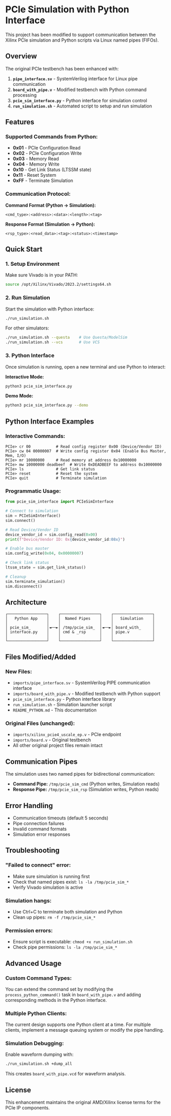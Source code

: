 # PCIe Simulation with Python Interface

This project has been modified to support communication between the Xilinx PCIe simulation and Python scripts via Linux named pipes (FIFOs).

## Overview

The original PCIe testbench has been enhanced with:

1. **`pipe_interface.sv`** - SystemVerilog interface for Linux pipe communication
2. **`board_with_pipe.v`** - Modified testbench with Python command processing
3. **`pcie_sim_interface.py`** - Python interface for simulation control
4. **`run_simulation.sh`** - Automated script to setup and run simulation

## Features

### Supported Commands from Python:

- **0x01** - PCIe Configuration Read
- **0x02** - PCIe Configuration Write  
- **0x03** - Memory Read
- **0x04** - Memory Write
- **0x10** - Get Link Status (LTSSM state)
- **0x11** - Reset System
- **0xFF** - Terminate Simulation

### Communication Protocol:

**Command Format (Python → Simulation):**
```
<cmd_type>:<address>:<data>:<length>:<tag>
```

**Response Format (Simulation → Python):**
```
<rsp_type>:<read_data>:<tag>:<status>:<timestamp>
```

## Quick Start

### 1. Setup Environment

Make sure Vivado is in your PATH:
```bash
source /opt/Xilinx/Vivado/2023.2/settings64.sh
```

### 2. Run Simulation

Start the simulation with Python interface:
```bash
./run_simulation.sh
```

For other simulators:
```bash
./run_simulation.sh --questa    # Use Questa/ModelSim
./run_simulation.sh --vcs       # Use VCS
```

### 3. Python Interface

Once simulation is running, open a new terminal and use Python to interact:

**Interactive Mode:**
```bash
python3 pcie_sim_interface.py
```

**Demo Mode:**
```bash
python3 pcie_sim_interface.py --demo
```

## Python Interface Examples

### Interactive Commands:

```
PCIe> cr 00           # Read config register 0x00 (Device/Vendor ID)
PCIe> cw 04 00000007  # Write config register 0x04 (Enable Bus Master, Mem, I/O)
PCIe> mr 10000000     # Read memory at address 0x10000000
PCIe> mw 10000000 deadbeef  # Write 0xDEADBEEF to address 0x10000000
PCIe> ls              # Get link status
PCIe> reset           # Reset the system
PCIe> quit            # Terminate simulation
```

### Programmatic Usage:

```python
from pcie_sim_interface import PCIeSimInterface

# Connect to simulation
sim = PCIeSimInterface()
sim.connect()

# Read Device/Vendor ID
device_vendor_id = sim.config_read(0x00)
print(f"Device/Vendor ID: 0x{device_vendor_id:08x}")

# Enable bus master
sim.config_write(0x04, 0x00000007)

# Check link status  
ltssm_state = sim.get_link_status()

# Cleanup
sim.terminate_simulation()
sim.disconnect()
```

## Architecture

```
┌─────────────────┐    ┌─────────────────┐    ┌─────────────────┐
│   Python App    │    │  Named Pipes    │    │   Simulation    │
│                 │    │                 │    │                 │
│ pcie_sim_       │◄──►│ /tmp/pcie_sim_  │◄──►│ board_with_     │
│ interface.py    │    │ cmd & _rsp      │    │ pipe.v          │
│                 │    │                 │    │                 │
└─────────────────┘    └─────────────────┘    └─────────────────┘
```

## Files Modified/Added

### New Files:
- `imports/pipe_interface.sv` - SystemVerilog PIPE communication interface
- `imports/board_with_pipe.v` - Modified testbench with Python support
- `pcie_sim_interface.py` - Python interface library
- `run_simulation.sh` - Simulation launcher script
- `README_PYTHON.md` - This documentation

### Original Files (unchanged):
- `imports/xilinx_pcie4_uscale_ep.v` - PCIe endpoint
- `imports/board.v` - Original testbench
- All other original project files remain intact

## Communication Pipes

The simulation uses two named pipes for bidirectional communication:

- **Command Pipe:** `/tmp/pcie_sim_cmd` (Python writes, Simulation reads)
- **Response Pipe:** `/tmp/pcie_sim_rsp` (Simulation writes, Python reads)

## Error Handling

- Communication timeouts (default 5 seconds)
- Pipe connection failures
- Invalid command formats
- Simulation error responses

## Troubleshooting

### "Failed to connect" error:
- Make sure simulation is running first
- Check that named pipes exist: `ls -la /tmp/pcie_sim_*`
- Verify Vivado simulation is active

### Simulation hangs:
- Use Ctrl+C to terminate both simulation and Python
- Clean up pipes: `rm -f /tmp/pcie_sim_*`

### Permission errors:
- Ensure script is executable: `chmod +x run_simulation.sh`
- Check pipe permissions: `ls -la /tmp/pcie_sim_*`

## Advanced Usage

### Custom Command Types:

You can extend the command set by modifying the `process_python_command()` task in `board_with_pipe.v` and adding corresponding methods in the Python interface.

### Multiple Python Clients:

The current design supports one Python client at a time. For multiple clients, implement a message queuing system or modify the pipe handling.

### Simulation Debugging:

Enable waveform dumping with:
```bash
./run_simulation.sh +dump_all
```

This creates `board_with_pipe.vcd` for waveform analysis.

## License

This enhancement maintains the original AMD/Xilinx license terms for the PCIe IP components.
